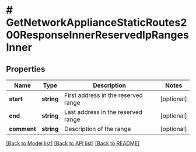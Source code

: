 # # GetNetworkApplianceStaticRoutes200ResponseInnerReservedIpRangesInner

## Properties

Name | Type | Description | Notes
------------ | ------------- | ------------- | -------------
**start** | **string** | First address in the reserved range | [optional]
**end** | **string** | Last address in the reserved range | [optional]
**comment** | **string** | Description of the range | [optional]

[[Back to Model list]](../../README.md#models) [[Back to API list]](../../README.md#endpoints) [[Back to README]](../../README.md)
